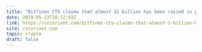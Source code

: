 ```yaml
---
title: "Bitfinex CTO claims that almost $1 billion has been raised in private token sale"
date: 2019-05-13T18:12:03Z
link: https://coinrivet.com/bitfinex-cto-claims-that-almost-1-billion-has-been-raised-in-private-token-sale/?utm_medium=RSS&utm_source=hune
site: coinrivet.com
topic: crypto
draft: false
---
```

